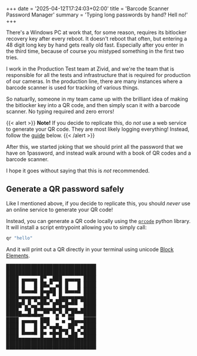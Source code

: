 +++
date = '2025-04-12T17:24:03+02:00'
title = 'Barcode Scanner Password Manager'
summary = 'Typing long passwords by hand? Hell no!'
+++

There's a Windows PC at work that, for some reason, requires its bitlocker recovery key after every
reboot. It doesn't reboot that often, but entering a 48 digit long key by hand gets really old fast.
Especially after you enter in the third time, because of course you mistyped something in the first
two tries.

I work in the Production Test team at Zivid, and we're the team that is responsible for all the
tests and infrastructure that is required for production of our cameras. In the production line,
there are many instances where a barcode scanner is used for tracking of various things.

So natuarlly, someone in my team came up with the brilliant idea of making the bitlocker key into a
QR code, and then simply scan it with a barcode scanner. No typing required and zero errors!

{{< alert >}}
**Note!** If you decide to replicate this, do *not* use a web service to generate your QR code.
They are most likely logging everything! Instead, follow the [guide](#generate-a-qr-password-safely)
below.
{{< /alert >}}

After this, we started joking that we should print all the password that we have on 1password, and
instead walk around with a book of QR codes and a barcode scanner.

I hope it goes without saying that this is *not* recommended.

## Generate a QR password safely

Like I mentioned above, if you decide to replicate this, you should *never* use an online service
to generate your QR code!

Instead, you can generate a QR code locally using the [`qrcode`](https://pypi.org/project/qrcode/)
python library. It will install a script entrypoint allowing you to simply call:

```bash
qr "hello"
```

And it will print out a QR directly in your terminal using unicode
[Block Elements](https://en.wikipedia.org/wiki/Block_Elements).

<pre style="font-family: monospace; line-height: 1.15;">
█████████████████████████████
█████████████████████████████
████ ▄▄▄▄▄ █▀ ▄███ ▄▄▄▄▄ ████
████ █   █ ██▄▀ ▄█ █   █ ████
████ █▄▄▄█ █▄▄██ █ █▄▄▄█ ████
████▄▄▄▄▄▄▄█▄█ ▀ █▄▄▄▄▄▄▄████
████▄█ █ ▀▄██▄▀▄██▀█▄██ ▀████
████▀ █▄▀█▄█▄▄▄█▄█▀█▄▄▄ ▄████
█████▄▄█▄█▄▄▀▀ ▀▄▀▄▀▄█▀▀▀████
████ ▄▄▄▄▄ ███  ▀ ▄ ▀█▄▄▄████
████ █   █ █▄▀▄▄█▄  ██▀ ▄████
████ █▄▄▄█ █▄ ▄█▄█▀█ █▄▀▄████
████▄▄▄▄▄▄▄█▄▄▄█▄█▄▄███▄▄████
█████████████████████████████
▀▀▀▀▀▀▀▀▀▀▀▀▀▀▀▀▀▀▀▀▀▀▀▀▀▀▀▀▀
</pre>

